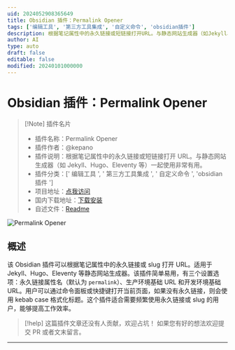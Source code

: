 ```yaml
---
uid: 2024052908365649
title: Obsidian 插件：Permalink Opener
tags: ['编辑工具', '第三方工具集成', '自定义命令', 'obsidian插件']
description: 根据笔记属性中的永久链接或短链接打开URL。与静态网站生成器（如Jekyll、Hugo、Eleventy等）一起使用非常有用。
author: AI
type: auto
draft: false
editable: false
modified: 20240101000000
---
```


# Obsidian 插件：Permalink Opener

> [!Note] 插件名片
> - 插件名称：Permalink Opener
> - 插件作者：@kepano
> - 插件说明：根据笔记属性中的永久链接或短链接打开 URL。与静态网站生成器（如 Jekyll、Hugo、Eleventy 等）一起使用非常有用。
> - 插件分类：[' 编辑工具 ', ' 第三方工具集成 ', ' 自定义命令 ', 'obsidian 插件 ']
> - 项目地址：[点我访问](https://github.com/kepano/obsidian-permalink-opener)
> - 国内下载地址：[下载安装](https://pkmer.cn/products/plugin/pluginMarket/?permalink-opener)
> - 自述文件：[Readme](https://ghproxy.net/https://raw.githubusercontent.com/kepano/obsidian-permalink-opener/master/README.md)

![Permalink Opener](https://cdn.pkmer.cn/covers/permalink-opener.png!pkmer)

## 概述

该 Obsidian 插件可以根据笔记属性中的永久链接或 slug 打开 URL。适用于 Jekyll、Hugo、Eleventy 等静态网站生成器。该插件简单易用，有三个设置选项：永久链接属性名（默认为 `permalink`）、生产环境基础 URL 和开发环境基础 URL。用户可以通过命令面板或快捷键打开当前页面，如果没有永久链接，则会使用 kebab case 格式化标题。这个插件适合需要频繁使用永久链接或 slug 的用户，能够提高工作效率。

> [!help]
> 这篇插件文章还没有人贡献，欢迎占坑！
> 如果您有好的想法欢迎提交 PR 或者文末留言。

---



